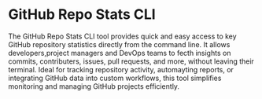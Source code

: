 <h1>GitHub Repo Stats CLI</h1>

The GitHub Repo Stats CLI tool provides quick and easy access to key GitHub repository statistics directly from the command line. It allows developers,project managers and DevOps teams to fecth insights on commits, contributers, issues, pull requests, and more, without leaving their terminal. Ideal for tracking repository activity, automayting reports, or integrating GitHub data into custom workflows, this tool simplifies monitoring and managing GitHub projects efficiently.
